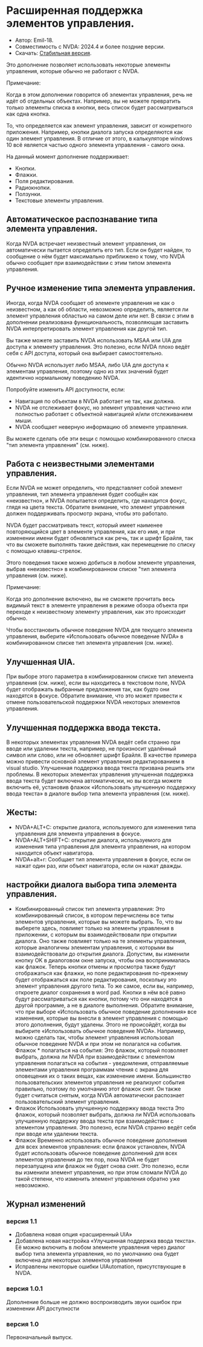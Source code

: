 # Расширенная поддержка элементов управления.
* Автор: Emil-18.
* Совместимость с NVDA: 2024.4 и более поздние версии.
* Скачать: [Стабильная версия](https://github.com/Emil-18/enhanced-control-support/releases/download/v1.2.1/enhancedControlSupport-1.2.1.nvda-addon).

Это дополнение позволяет использовать некоторые элементы управления, которые обычно не работают с NVDA.

Примечание:

Когда в этом дополнении говорится об элементах управления, речь не идёт об отдельных объектах. Например, вы не можете превратить только элементы списка в кнопки, весь список будет рассматриваться как одна кнопка.

То, что определяется как элемент управления, зависит от конкретного приложения. Например, кнопки диалога запуска определяются как один элемент управления. В отличие от этого, в калькуляторе windows 10 всё является частью одного элемента управления - самого окна.

На данный момент дополнение поддерживает:

* Кнопки.
* Флажки.
* Поля редактирования.
* Радиокнопки.
* Ползунки.
* Текстовые элементы управления.

## Автоматическое распознавание типа элемента управления.

Когда NVDA встречает неизвестный элемент управления, он автоматически пытается определить его тип. Если он будет найден, то сообщение о нём будет максимально приближено к тому, что NVDA обычно сообщает при взаимодействии с этим типом элемента управления.

## Ручное изменение типа элемента управления.

Иногда, когда NVDA сообщает об элементе управления не как о неизвестном, а как об области, невозможно определить, является ли элемент управления областью на самом деле или нет. В связи с этим в дополнении реализована функциональность, позволяющая заставить NVDA интерпретировать элемент управления как другой тип.

Вы также можете заставить NVDA использовать MSAA или UIA для доступа к элементу управления. Это полезно, если NVDA плохо ведёт себя с API доступа, который она выбирает самостоятельно.

Обычно NVDA использует либо MSAA, либо UIA для доступа к элементам управления, поэтому одно из этих значений будет идентично нормальному поведению NVDA.

Попробуйте изменить API доступности, если:

* Навигация по объектам в NVDA работает не так, как должна.
* NVDA не отслеживает фокус, но элемент управления частично или полностью работает с объектной навигацией и/или отслеживанием мыши.
* NVDA сообщает неверную информацию об элементе управления.

Вы можете сделать обе эти вещи с помощью комбинированного списка "тип элемента управления" (см. ниже).

## Работа с неизвестными элементами управления.

Если NVDA не может определить, что представляет собой элемент управления, тип элемента управления будет сообщён как «неизвестно», и NVDA попытается определить, где находится фокус, глядя на цвета текста. Обратите внимание, что элемент управления должен поддерживать просмотр экрана, чтобы это работало.

NVDA будет рассматривать текст, который имеет наименее повторяющийся цвет в элементе управления, как его имя, и при изменении имени будет обновляться как речь, так и шрифт Брайля, так что вы сможете выполнять такие действия, как перемещение по списку с помощью клавиш-стрелок.

Этого поведения также можно добиться в любом элементе управления, выбрав «неизвестно» в комбинированном списке "тип элемента управления (см. ниже).

Примечание:

Когда это дополнение включено, вы не сможете прочитать весь видимый текст в элементе управления в режиме обзора объекта при переходе к неизвестному элементу управления, как это происходит обычно.

Чтобы восстановить обычное поведение NVDA для текущего элемента управления, выберите «Использовать обычное поведение NVDA» в комбинированном списке тип элемента управления (см. ниже).

## Улучшенная UIA.

При выборе этого параметра в комбинированном списке тип элемента управления (см. ниже), если вы находитесь в текстовом поле, NVDA будет отображать выбранные предложения так, как будто они находятся в фокусе.
Обратите внимание, что это может привести к отмене пользовательской поддержки NVDA некоторых элементов управления.

## Улучшенная поддержка ввода текста.

В некоторых элементах управления NVDA ведёт себя странно при вводе или удалении текста, например, не произносит удалённый символ или слово, или не обновляет шрифт Брайля. В качестве примера можно привести основной элемент управления редактированием в visual studio. Улучшенная поддержка ввода текста призвана решить эти проблемы.
В некоторых элементах управления улучшенная поддержка ввода текста будет включена автоматически, но вы всегда можете включить её, установив флажок «Использовать улучшенную поддержку ввода текста» в диалоге выбор типа элемента управления (см. ниже).

## Жесты:

* NVDA+ALT+C: открытие диалога, используемого для изменения типа управления для элемента управления в фокусе.
* NVDA+ALT+SHIFT+C: открытие диалога, используемого для изменения типа управления для элемента управления, на котором находится объект навигатора.
* NVDA+alt+r: Сообщает тип элемента управления в  фокусе, если он нажат один раз, или объект навигатора, если он нажат дважды.
## настройки диалога выбора типа элемента управления.

* Комбинированный список тип элемента управления:
Это комбинированный список, в котором перечислены все типы элементов управления, которые вы можете выбрать.
То, что вы выберете здесь, повлияет только на элементы управления в приложении, с которым вы взаимодействовали при открытии диалога.
Оно также повлияет только на те элементы управления, которые аналогичны элементам управления, с которыми вы взаимодействовали до открытия диалога.
Допустим, вы изменили кнопку OK в диалоговом окне запуска, чтобы она воспринималась как флажок.
Теперь кнопки отмены и просмотра также будут отображаться как флажки, но поле редактирования по-прежнему будет отображаться как поле редактирования, поскольку это элемент управления другого типа.
То же самое, если вы, например, откроете диалог сохранения в word pad. Кнопки в нём всё равно будут рассматриваться как кнопки, потому что они находятся в другой программе, а не в диалоге выполнения.
Обратите внимание, что при выборе «Использовать обычное поведение дополнения» все изменения, которые вы внесли в элемент управления с помощью этого дополнения, будут удалены.
Этого не происойдёт, когда вы выбирите «Использовать обычное поведение NVDA». Например, можно сделать так, чтобы элемент управления использовал обычное поведение NVDA и при этом не полагался на события.
Флажок * полагаться на события:
Это флажок, который позволяет выбрать, должна ли NVDA при взаимодействии с элементом управления полагаться на события - уведомления, отправляемые элементами управления программам чтения с экрана для оповещения их о таких вещах, как изменение имени. Большинство пользовательских элементов управления не реализуют события правильно, поэтому по умолчанию этот флажок снят.
Он также будет считаться снятым, когда NVDA автоматически распознает пользовательский элемент управления.
* Флажок Использовать улучшенную поддержку ввода текста
Это флажок, который позволяет выбрать, должна ли NVDA использовать улучшенную поддержку ввода текста при взаимодействии с элементом управления.
Это полезно, если NVDA странно ведёт себя при вводе или удалении текста.
* Флажок Временно использовать обычное поведение дополнения для всех элементов управления:
если флажок установлен, NVDA будет использовать обычное поведение дополнений для всех элементов управления до тех пор, пока NVDA не будет перезапущена или флажок не будет снова снят. Это полезно, если вы изменили элемент управления, но при этом сломали NVDA до такой степени, что изменить элемент управления обратно уже невозможно.

## Журнал изменений
### версия 1.1

* Добавлена новая опция «расширенный UIA»
* Добавлена новая настройка «Улучшенная поддержка ввода текста». Её можно включить в любом элементе управления через диалог выбор типа элемента управления, но по умолчанию она будет включена для некоторых элементов управления
* Исправлены некоторые ошибки UIAutomation, присутствующие в NVDA.
### версия 1.0.1

Дополнение больше не должно воспроизводить звуки ошибок при изменении API доступности
### версия 1.0
Первоначальный выпуск.